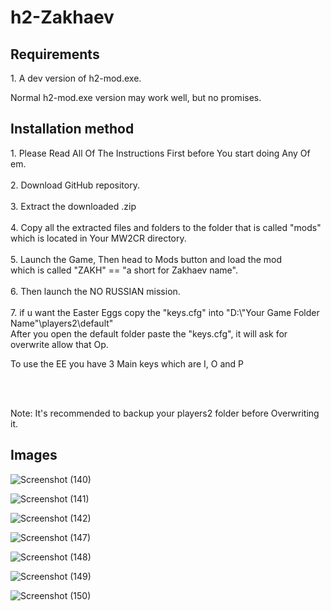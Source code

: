 # h2-Zakhaev

<h2>Requirements</h2>
1. A dev version of h2-mod.exe.
<p>Normal h2-mod.exe version may work well, but no promises.</p>

<h2>Installation method</h2>
1. Please Read All Of The Instructions First before You start doing Any Of em.<br><br>
2. Download GitHub repository.<br><br>
3. Extract the downloaded .zip<br><br>
4. Copy all the extracted files and folders to the folder that is called "mods"<br>which is located in Your MW2CR directory.<br><br>
5. Launch the Game, Then head to Mods button and load the mod<br>which is called "ZAKH" == "a short for Zakhaev name".<br><br>
6. Then launch the NO RUSSIAN mission.<br><br>
7. if u want the Easter Eggs copy the "keys.cfg" into "D:\"Your Game Folder Name"\players2\default"<br>After you open the default folder paste the "keys.cfg", it will ask for overwrite allow that Op.<br>
<p>To use the EE you have 3 Main keys which are I, O and P</p>
<br><br>
<p>Note: It's recommended to backup your players2 folder before Overwriting it.</p>

<h2>Images</h2>

![Screenshot (140)](https://github.com/3bdulra7manAmir/h2-Zakhaev/assets/64253660/5bff578b-298b-444c-ad0b-a4587944e4f1)

![Screenshot (141)](https://github.com/3bdulra7manAmir/h2-Zakhaev/assets/64253660/6e8d74d0-ed83-4316-bd88-b77614022b52)

![Screenshot (142)](https://github.com/3bdulra7manAmir/h2-Zakhaev/assets/64253660/11fa00e1-6ad3-4ebe-b5fd-be12a9ad930a)

![Screenshot (147)](https://github.com/3bdulra7manAmir/h2-Zakhaev/assets/64253660/7457199a-4da8-4fa0-8e15-c93be9fcfaae)

![Screenshot (148)](https://github.com/3bdulra7manAmir/h2-Zakhaev/assets/64253660/2acb5436-4b23-4ae7-b0fa-fe10e9767f10)

![Screenshot (149)](https://github.com/3bdulra7manAmir/h2-Zakhaev/assets/64253660/58688203-c3f6-47c5-aad8-7a5df003960c)

![Screenshot (150)](https://github.com/3bdulra7manAmir/h2-Zakhaev/assets/64253660/ff201fdf-aafe-478f-a86f-75a3efd5b4dd)

